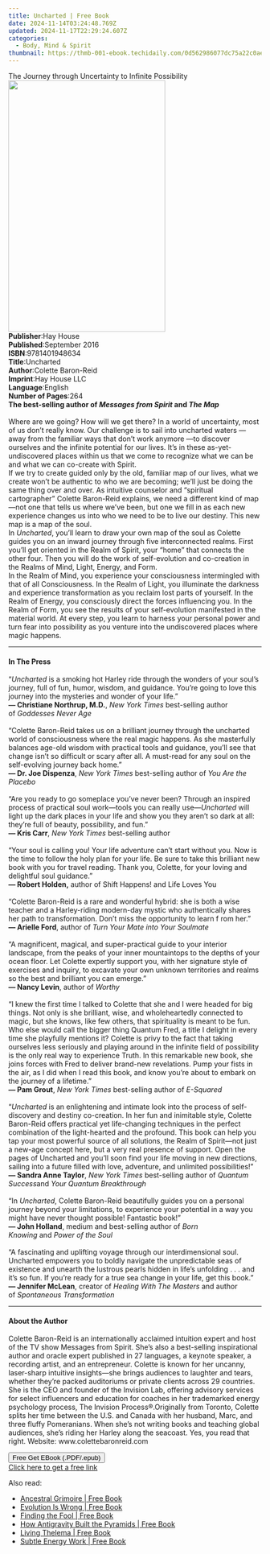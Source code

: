```yaml
---
title: Uncharted | Free Book
date: 2024-11-14T03:24:48.769Z
updated: 2024-11-17T22:29:24.607Z
categories:
  - Body, Mind & Spirit
thumbnail: https://thmb-001-ebook.techidaily.com/0d562986077dc75a22c0aeddd04e1255ece349b5e5a3684b390c722e7cb0d1c3.jpg
---
```

<main id="book-container">
  <div class="flex flex-col">
    <div class="book-brief flex-1 py-6 px-4 sm:p-6 md:py-10 md:px-8">
      <!-- brief-->
      <div class="book-brief-main">
        The Journey through Uncertainty to Infinite Possibility
      </div>
    </div>
    <div
      class="book-meta-info flex-1 grid gap-4 col-start-1 col-end-3 row-start-1 sm:mb-6 sm:grid-cols-4 lg:gap-6 lg:col-start-2 lg:row-end-6 lg:row-span-6 lg:mb-0"
    >
      <div
        class="book-meta-info-left place-content-center mt-4 p-4 text-sm leading-6 col-start-2 col-span-2 dark:text-slate-400"
      >
        <img
          class="w-full h-500 object-cover rounded-lg sm:h-255 sm:col-span-2 lg:col-span-full"
          src="https://img-001-ebook.techidaily.com/2c26b8de0a844de3ce379ccfa3784155dbc2a4ddb0fc708b976e7016f1a880cd.jpg"
          alt=""
          width="312"
          height="500"
        />
      </div>
      <div
        class="book-meta-info-right mt-2 col-start-1 row-start-2 col-span-3 self-center"
      >
        <!-- meta data  -->
        <div class="flex flex-col px-4 md:px-8">
          <div class="flex-1">
            <strong>Publisher</strong>:<span class="px-2">Hay House</span>
          </div>
          <div class="flex-1">
            <strong>Published</strong>:<span class="px-2">September 2016</span>
          </div>
          <div class="flex-1">
            <strong>ISBN</strong>:<span class="px-2">9781401948634</span>
          </div>
          <div class="flex-1">
            <strong>Title</strong>:<span class="px-2">Uncharted</span>
          </div>
          <div class="flex-1">
            <strong>Author</strong>:<span class="px-2">Colette Baron-Reid</span>
          </div>
          <div class="flex-1">
            <strong>Imprint</strong>:<span class="px-2">Hay House LLC</span>
          </div>
          <div class="flex-1">
            <strong>Language</strong>:<span class="px-2">English</span>
          </div>
          <div class="flex-1">
            <strong>Number of Pages</strong>:<span class="px-2">264</span>
          </div>
        </div>
      </div>
    </div>
    <div class="book-description flex-1 py-6 px-4 sm:p-6 md:py-10 md:px-8">
      <div class="book-description-main">
        <div accordion-content="" id="description">
          <b>The best-selling author of <i>Messages from Spirit </i>and </b
          ><i
            ><b>The Map<br /></b><br /></i
          >Where are we going? How will we get there? In a world of uncertainty,
          most of us don’t really know. Our challenge is to sail into uncharted
          waters —away from the familiar ways that don’t work anymore —to
          discover ourselves and the infinite potential for our lives. It’s in
          these as-yet-undiscovered places within us that we come to recognize
          what we can be and what we can co-create with Spirit.<br />If we try
          to create guided only by the old, familiar map of our lives, what we
          create won’t be authentic to who we are becoming; we’ll just be doing
          the same thing over and over. As intuitive counselor and “spiritual
          cartographer” Colette Baron-Reid explains, we need a different kind of
          map —not one that tells us where we’ve been, but one we fill in as
          each new experience changes us into who we need to be to live our
          destiny. This new map is a map of the soul.<br />In <i>Uncharted</i>,
          you’ll learn to draw your own map of the soul as Colette guides you on
          an inward journey through five interconnected realms. First you’ll get
          oriented in the Realm of Spirit, your “home” that connects the other
          four. Then you will do the work of self-evolution and co-creation in
          the Realms of Mind, Light, Energy, and Form.<br />In the Realm of
          Mind, you experience your consciousness intermingled with that of all
          Consciousness. In the Realm of Light, you illuminate the darkness and
          experience transformation as you reclaim lost parts of yourself. In
          the Realm of Energy, you consciously direct the forces influencing
          you. In the Realm of Form, you see the results of your self-evolution
          manifested in the material world. At every step, you learn to harness
          your personal power and turn fear into possibility as you venture into
          the undiscovered places where magic happens.
        </div>
        <div class="accordion-fader"></div>
      </div>
    </div>
    <div class="book-excerpts flex-1 py-6 px-4 sm:p-6 md:py-10 md:px-8">
      <!-- excerpts-->
      <div class="book-excerpts-main">
        <hr />
        <h4 class="placeholder placeholder-heading">
          <span>In The Press</span>
        </h4>
        <p>
          “<i>Uncharted</i>&nbsp;is a smoking hot Harley ride through the
          wonders of your soul’s journey, full of fun, humor, wisdom, and
          guidance. You’re going to love this journey into the mysteries and
          wonder of your life.”<br /><b>— Christiane Northrup, M.D.</b>,&nbsp;<i
            >New York Times</i
          >&nbsp;best-selling author of&nbsp;<i>Goddesses Never Age</i
          ><br /><br />“Colette Baron-Reid takes us on a brilliant journey
          through the uncharted world of consciousness where the real magic
          happens. As she masterfully balances age-old wisdom with practical
          tools and guidance, you’ll see that change isn’t so difficult or scary
          after all. A must-read for any soul on the self-evolving journey back
          home.”<br /><b>— Dr. Joe Dispenza</b>,&nbsp;<i>New York Times</i
          >&nbsp;best-selling author of&nbsp;<i>You Are the Placebo</i
          ><br /><br />“Are you ready to go someplace you’ve never been? Through
          an inspired process of practical soul work—tools you can really
          use—<i>Uncharted&nbsp;</i>will light up the dark places in your life
          and show you they aren’t so dark at all: they’re full of beauty,
          possibility, and fun.”<br /><b>— Kris Carr</b>,&nbsp;<i
            >New York Times</i
          >&nbsp;best-selling author<br /><br />“Your soul is calling you! Your
          life adventure can’t start without you. Now is the time to follow the
          holy plan for your life. Be sure to take this brilliant new book with
          you for travel reading. Thank you, Colette, for your loving and
          delightful soul guidance.”&nbsp;<br /><b>— Robert Holden,</b
          >&nbsp;author of Shift Happens! and Life Loves You&nbsp;<br /><br />“Colette
          Baron-Reid is a rare and wonderful hybrid: she is both a wise teacher
          and a Harley-riding modern-day mystic who authentically shares her
          path to transformation. Don’t miss the opportunity to learn f rom
          her.”<br /><b>— Arielle Ford</b>, author of&nbsp;<i
            >Turn Your Mate into Your Soulmate</i
          ><br /><br />“A magnificent, magical, and super-practical guide to
          your interior landscape, from the peaks of your inner mountaintops to
          the depths of your ocean floor. Let Colette expertly support you, with
          her signature style of exercises and inquiry, to excavate your own
          unknown territories and realms so the best and brilliant you can
          emerge.”<br /><b>— Nancy Levin</b>, author of&nbsp;<i>Worthy</i
          ><br /><br />“I knew the first time I talked to Colette that she and I
          were headed for big things. Not only is she brilliant, wise, and
          wholeheartedly connected to magic, but she knows, like few others,
          that spirituality is meant to be fun. Who else would call the bigger
          thing Quantum Fred, a title I delight in every time she playfully
          mentions it? Colette is privy to the fact that taking ourselves less
          seriously and playing around in the infinite field of possibility is
          the only real way to experience Truth. In this remarkable new book,
          she joins forces with Fred to deliver brand-new revelations. Pump your
          fists in the air, as I did when I read this book, and know you’re
          about to embark on the journey of a lifetime.”<br /><b>— Pam Grout</b
          >,&nbsp;<i>New York Times&nbsp;</i>best-selling author of&nbsp;<i
            >E-Squared</i
          ><br /><br />“<i>Uncharted</i>&nbsp;is an enlightening and intimate
          look into the process of self-discovery and destiny co-creation. In
          her fun and inimitable style, Colette Baron-Reid offers practical yet
          life-changing techniques in the perfect combination of the
          light-hearted and the profound. This book can help you tap your most
          powerful source of all solutions, the Realm of Spirit—not just a
          new-age concept here, but a very real presence of support. Open the
          pages of Uncharted and you’ll soon find your life moving in new
          directions, sailing into a future filled with love, adventure, and
          unlimited possibilities!”&nbsp;<br /><b>— Sandra Anne Taylor</b
          >,&nbsp;<i>New York Times</i>&nbsp;best-selling author of&nbsp;<i
            >Quantum Success</i
          >and&nbsp;<i>Your Quantum Breakthrough</i
          ><br /><br />“In&nbsp;<i>Uncharted</i>, Colette Baron-Reid beautifully
          guides you on a personal journey beyond your limitations, to
          experience your potential in a way you might have never thought
          possible! Fantastic book!”<br /><b>— John Holland</b>, medium and
          best-selling author of&nbsp;<i>Born Knowing</i>&nbsp;and&nbsp;<i
            >Power of the Soul</i
          ><br /><br />“A fascinating and uplifting voyage through our
          interdimensional soul. Uncharted empowers you to boldly navigate the
          unpredictable seas of existence and unearth the lustrous pearls hidden
          in life’s unfolding . . . and it’s so fun. If you’re ready for a true
          sea change in your life, get this book.”<br /><b>— Jennifer McLean</b
          >, creator of&nbsp;<i>Healing With The Masters</i>&nbsp;and author
          of&nbsp;<i>Spontaneous Transformation</i>
        </p>
      </div>
    </div>
    <div class="book-about-author flex-1 py-6 px-4 sm:p-6 md:py-10 md:px-8">
      <!-- about author-->
      <div class="book-main-author-main">
        <hr />
        <h4 class="placeholder placeholder-heading">
          <span>About the Author</span>
        </h4>
        <p>
          Colette Baron-Reid is an internationally acclaimed intuition expert
          and host of the TV show Messages from Spirit. She’s also a
          best-selling inspirational author and oracle expert published in 27
          languages, a keynote speaker, a recording artist, and an entrepreneur.
          Colette is known for her uncanny, laser-sharp intuitive insights—she
          brings audiences to laughter and tears, whether they’re packed
          auditoriums or private clients across 29 countries. She is the CEO and
          founder of the Invision Lab, offering advisory services for select
          influencers and education for coaches in her trademarked energy
          psychology process, The Invision Process®.Originally from Toronto,
          Colette splits her time between the U.S. and Canada with her husband,
          Marc, and three fluffy Pomeranians. When she’s not writing books and
          teaching global audiences, she’s riding her Harley along the seacoast.
          Yes, you read that right. Website: www.colettebaronreid.com
        </p>
      </div>
    </div>
    <div class="book-free-get flex-1 py-6 px-4 sm:p-6 md:py-10 md:px-8">
      <button
        id="btn-free-get"
        class="bg-blue-500 hover:bg-blue-700 text-white font-bold py-2 px-4 rounded"
      >
        Free Get EBook (.PDF/.epub)
      </button>
      <div id="countdown-display" class="px-2 text-lg mt-2"></div>
      <a
        id="free-link"
        class="hidden bg-blue-500 hover:bg-blue-700 text-white font-bold py-2 px-4 rounded"
        href="https://www.ebooks.com/en-us/book/96316659/uncharted/colette-baron-reid/"
        target="_blank"
        >Click here to get a free link</a
      >
    </div>
    <script>
      let countdownTime = 0;
      let countdownInterval = null;
      document
        .getElementById('btn-free-get')
        .addEventListener('click', startCountdown);
      function startCountdown() {
        countdownTime = new Date().getTime() + 60000 * 3;
        countdownInterval = setInterval(updateCountdown, 1000);
        document.getElementById('btn-free-get').disabled = true;
        document
          .getElementById('btn-free-get')
          .classList.add('bg-gray-500', 'cursor-not-allowed');
      }
      function updateCountdown() {
        let currentTime = new Date().getTime();
        let timeLeft = countdownTime - currentTime;
        let secondsLeft = Math.floor(timeLeft / 1000);
        document.getElementById('countdown-display').innerHTML =
          `Remaining time: ${secondsLeft} seconds.`;
        if (secondsLeft <= 0) {
          clearInterval(countdownInterval);
          document.getElementById('btn-free-get').classList.add('hidden');
          document.getElementById('free-link').classList.remove('hidden');
          document.getElementById('countdown-display').innerHTML = '';
        }
      }
    </script>
  </div>
</main>

<ins class="adsbygoogle"
      style="display:block"
      data-ad-client="ca-pub-7571918770474297"
      data-ad-slot="8358498916"
      data-ad-format="auto"
      data-full-width-responsive="true"></ins>
    

<span class="atpl-alsoreadstyle">Also read:</span>
<div><ul>
<li><a href="https://novels-ebooks.techidaily.com/210503039-9781633412620-ancestral-grimoire/"><u>Ancestral Grimoire | Free Book</u></a></li>
<li><a href="https://novels-ebooks.techidaily.com/210503037-9781633412613-evolution-is-wrong/"><u>Evolution Is Wrong | Free Book</u></a></li>
<li><a href="https://novels-ebooks.techidaily.com/210503041-9781633412767-finding-the-fool/"><u>Finding the Fool | Free Book</u></a></li>
<li><a href="https://novels-ebooks.techidaily.com/210503038-9781633412460-how-antigravity-built-the-pyramids/"><u>How Antigravity Built the Pyramids | Free Book</u></a></li>
<li><a href="https://novels-ebooks.techidaily.com/210503036-9781633412668-living-thelema/"><u>Living Thelema | Free Book</u></a></li>
<li><a href="https://novels-ebooks.techidaily.com/210503040-9781633412729-subtle-energy-work/"><u>Subtle Energy Work | Free Book</u></a></li>
</ul></div>

